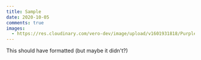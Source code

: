 ```yaml
---
title: Sample
date: 2020-10-05
comments: true
images:
  - https://res.cloudinary.com/vero-dev/image/upload/v1601931818/PurpleLizard_y05gtp.jpg
---
```

This should have formatted (but maybe it didn't?)
